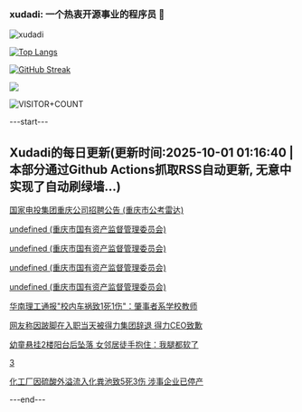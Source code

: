 ### xudadi: 一个热衷开源事业的程序员 👋

![xudadi](https://github-readme-stats-git-masterorgs-github-readme-stats-team.vercel.app/api?username=xudadi)

[![Top Langs](https://github-readme-stats.vercel.app/api/top-langs/?username=xudadi)](https://github.com/anuraghazra/github-readme-stats)

[![GitHub Streak](https://streak-stats.demolab.com?user=xudadi&locale=zh_Hans)](https://git.io/streak-stats)

![](https://raw.githubusercontent.com/xudadi/xudadi/main/assets/github-contribution-grid-snake.svg)

![VISITOR+COUNT](https://komarev.com/ghpvc/?username=xudadi&label=VISITOR+COUNT)


---start---

## Xudadi的每日更新(更新时间:2025-10-01 01:16:40 | 本部分通过Github Actions抓取RSS自动更新, 无意中实现了自动刷绿墙...)

[国家电投集团重庆公司招聘公告 (重庆市公考雷达)](https://www.gongkaoleida.com/article/2640273)

[undefined (重庆市国有资产监督管理委员会)](https://dadilab.github.io/feeds/all.xml)

[undefined (重庆市国有资产监督管理委员会)](https://dadilab.github.io/feeds/all.xml)

[undefined (重庆市国有资产监督管理委员会)](https://dadilab.github.io/feeds/all.xml)

[undefined (重庆市国有资产监督管理委员会)](https://dadilab.github.io/feeds/all.xml)

[华南理工通报"校内车祸致1死1伤"：肇事者系学校教师](https://m.163.com/news/article/KAN94O8O0534A4SC.html)

[网友称因跛脚在入职当天被得力集团辞退 得力CEO致歉](https://m.163.com/news/article/KAMTPB2E053469LG.html)

[幼童悬挂2楼阳台后坠落 女邻居徒手抱住：我腿都软了](https://m.163.com/news/article/KAN1TUFE053469LG.html)

[3](https://m.163.com/touch/news/sub/domestic)

[化工厂因硫酸外溢流入化粪池致5死3伤 涉事企业已停产](https://m.163.com/news/article/KAN0JURC053469LG.html)

---end---
